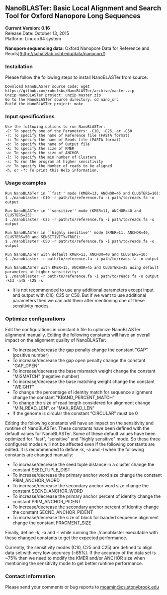 ## NanoBLASTer: Basic Local Alignment and Search Tool for Oxford Nanopore Long Sequences  
**__Current Version: 0.16__**  
Release Date: October 13, 2015  
Platform: Linux x64 system

**Nanopore sequencing data**: Oxford Nanopore Data for Reference and Reads](http://schatzlab.cshl.edu/data/nanocorr/)

### Installation
Please follow the following steps to install NanoBLASTer from source:
```
Download NanoBLASTer source code: wget https://github.com/ruhulsbu/NanoBLASTer/archive/master.zip
Unzip NanoBLASTer project: unzip master.zip
Go to the NanoBLASTer source directory: cd nano_src 
Build the NanoBLASTer project: make
```  

### Input specifications
```
Use the following options to run NanoBLASTer:
-C: To specify one of the Parameters: -C10, -C25, or -C50
-r: To specify the name of Reference file (FASTA format)
-i: To specify the name of Reads file (FASTA format)
-o: To specify the name of Output file
-k: To specify the size of KMER
-a: To specify the size of ANCHOR
-l: To specify the min number of Clusters
-s: To run the program at higher sensitivity
-n: To specify the Number of reads to be aligned
-h, or -?: To print this Help information.
```

### Usage examples
```
Run NanoBLASTer in ``fast'' mode (KMER=13, ANCHOR=45 and CLUSTERS=10):
$ ./nanoblaster -C10 -r path/to/reference.fa -i path/to/reads.fa -o output

Run NanoBLASTer in ``sensitive'' mode (KMER=11, ANCHOR=40 and CLUSTERS=25):
$ ./nanoblaster -C25 -r path/to/reference.fa -i path/to/reads.fa -o output

Run NanoBLASTer in ``highly sensitive'' mode (KMER=11, ANCHOR=40, CLUSTERS=50 and SENSITIVITY=TRUE):
$ ./nanoblaster -C50 -r path/to/reference.fa -i path/to/reads.fa -o output

Run NanoBLASTer with default KMER=11, ANCHOR=40 and CLUSTERS=10:
$ ./nanoblaster -r path/to/reference.fa -i path/to/reads.fa -o output

Run NanoBLASTer with KMER=13, ANCHOR=45 and CLUSTERS=25 using default parameters at higher sensitivity:
$ ./nanoblaster -r path/to/reference.fa -i path/to/reads.fa -o output -k13 -a45 -l25 -s
```
* It is not recommended to use any additional parameters except input and output with C10, C25 or C50. But if we want to use additional parameters then we can add them after mentioning one of these sensitivity modes.

### Optimize configurations
Edit the configurations in constant.h file to optimize NanoBLASTer alignment manually. Editing the following constants will have an overall impact on the alignment quality of NanoBLASTer:
- To increase/decrease the gap penalty change the constant "GAP" (positive number)
- To increase/decrease the gap open penalty change the constant "GAP_OPEN"
- To increase/decrease the base mismatch weight change the constant "MISMATCH" (negative number)
- To increase/decrease the base matching weight change the constant "WEIGHT"
- To change the percentage of identity match for sequence alignment change the constant "KBAND_PERCENT_MATCH"
- To change the size of read length considered for alignment change "MIN_READ_LEN", or "MAX_READ_LEN"
- If the genome is circular the constant "CIRCULAR" must be 0  

Editing the following constants will have an impact on the sensitivity and runtime of NanoBLASTer. These constants have been defined with the default values for NanoBLASTer. Some of these default values have been optimized for "fast", "sensitive" and "highly sensitive" mode. So these three configured modes will not be affected even if the following constants are edited. It is recommended to define -k, -a and -l when the following constants are changed manually:
- To increase/decrease the seed tuple distance in a cluster change the constant SEED_TUPLE_DIST
- To increase/decrease the primary anchor word size change the constant PRIM_ANCHOR_WORD
- To increase/decrease the secondary anchor word size change the constant SECND_ANCHOR_WORD
- To increase/decrease the primary anchor percent of identity change the constant PRIM_ANCHOR_PIDENT 
- To increase/decrease the secondary anchor percent of identity change the constant SECND_ANCHOR_PIDENT
- To increase/decrease the size of block for banded sequence alignment change the constant FRAGMENT_SIZE

Finally, define -k, -a and -l while running the ./nanoblaster executable with these changed constants to get the expected performance.

Currently, the sensitivity modes (C10, C25 and C25) are defined to align data set with very low accuracy (~65%). If the accuracy of the data set is ~75% then we need to modify the KMER and/or ANCHOR size when mentioning the sensitivity mode to get better runtime performance.

### Contact information
Please send your comments or bug reports to moamin@cs.stonybrook.edu 

